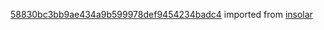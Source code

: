 [58830bc3bb9ae434a9b599978def9454234badc4](https://github.com/insolar/insolar/commit/58830bc3bb9ae434a9b599978def9454234badc4) imported from [insolar](https://github.com/insolar/insolar)
